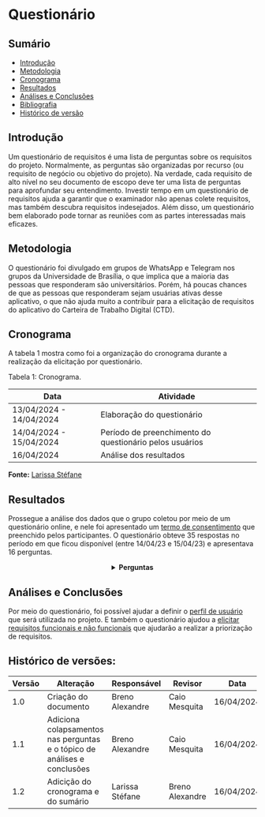 # Questionário

## Sumário

* [Introdução](#Introdução)
* [Metodologia](#Metodologia)
* [Cronograma](#Cronograma)
* [Resultados](#Resultados)
* [Análises e Conclusões](#Análises-e-Conclusões)
* [Bibliografia](#Bibliografia)
* [Histórico de versão](#Histórico-de-versão)


## Introdução

Um questionário de requisitos é uma lista de perguntas sobre os requisitos do projeto. Normalmente, as perguntas são organizadas por recurso (ou requisito de negócio ou objetivo do projeto).
Na verdade, cada requisito de alto nível no seu documento de escopo deve ter uma lista de perguntas para aprofundar seu entendimento.
Investir tempo em um questionário de requisitos ajuda a garantir que o examinador não apenas colete requisitos, mas também descubra requisitos indesejados.
Além disso, um questionário bem elaborado pode tornar as reuniões com as partes interessadas mais eficazes.

## Metodologia

O questionário foi divulgado em grupos de WhatsApp e Telegram nos grupos da Universidade de Brasília, o que implica que a maioria das pessoas que responderam são universitários.
Porém, há poucas chances de que as pessoas que responderam sejam usuárias ativas desse aplicativo, o que não ajuda muito a contribuir para a elicitação de requisitos do aplicativo do Carteira de Trabalho
Digital (CTD).

## Cronograma

A tabela 1 mostra como foi a organização do cronograma durante a realização da elicitação por questionário.

</center>

Tabela 1: Cronograma.

| Data       | Atividade                                             |
|------------|-------------------------------------------------------|
| 13/04/2024 - 14/04/2024 | Elaboração do questionário                              |
| 14/04/2024 - 15/04/2024| Período de preenchimento do questionário pelos usuários                |
| 16/04/2024 |Análise dos resultados |

**Fonte:** [Larissa Stéfane](https://github.com/SkywalkerSupreme)

</center>

## Resultados

Prossegue a análise dos dados que o grupo coletou por meio de um questionário online, e nele foi apresentado um [termo de consentimento](./TermoConsentimento01.md) que 
preenchido pelos participantes.
O questionário obteve 35 respostas no período em que ficou disponível (entre 14/04/23 e 15/04/23) e apresentava 16 perguntas.

<center>
<details>
  <summary size="20"><b> Perguntas </b></summary>
<center>
<font size="2"><p style="text-align: center"> Figura 1: Pergunta nº 1. </p></font>
<img alt="pergunta 1" src="assets/imagens_questionario/pergunta1_questionario.jpeg" width="600">
<font size="2"><p style="text-align: center"> 

Fonte: [Breno Alexandre](https://github.com/brenoalexandre0). </p></font>
</center>

<center>
<font size="2"><p style="text-align: center"> Figura 2: Pergunta nº 2. </p></font>
<img alt="pergunta 2" src="assets/imagens_questionario/pergunta2_questionario.jpeg" width="600">
<font size="2"><p style="text-align: center"> 

Fonte: [Breno Alexandre](https://github.com/brenoalexandre0). </p></font>
</center>

<center>
<font size="2"><p style="text-align: center"> Figura 3: Pergunta nº 3. </p></font>
<img alt="pergunta 3" src="assets/imagens_questionario/pergunta3_questionario.jpeg" width="600">
<font size="2"><p style="text-align: center"> 

Fonte: [Breno Alexandre](https://github.com/brenoalexandre0). </p></font>
</center>

<center>
<font size="2"><p style="text-align: center"> Figura 4: Pergunta nº 4. </p></font>
<img alt="pergunta 4" src="assets/imagens_questionario/pergunta4_questionario.jpeg" width="600">
<font size="2"><p style="text-align: center"> 

Fonte: [Breno Alexandre](https://github.com/brenoalexandre0). </p></font>
</center>

<center>
<font size="2"><p style="text-align: center"> Figura 5: Pergunta nº 5. </p></font>
<img alt="pergunta 5" src="assets/imagens_questionario/pergunta5_questionario.jpeg" width="600">
<font size="2"><p style="text-align: center"> 

Fonte: [Breno Alexandre](https://github.com/brenoalexandre0). </p></font>
</center>

<center>
<font size="2"><p style="text-align: center"> Figura 6: Pergunta nº 6. </p></font>
<img alt="pergunta 6" src="assets/imagens_questionario/pergunta6_questionario.jpeg" width="600">
<font size="2"><p style="text-align: center"> 

Fonte: [Breno Alexandre](https://github.com/brenoalexandre0). </p></font>
</center>

<center>
<font size="2"><p style="text-align: center"> Figura 7: Pergunta nº 7. </p></font>
<img alt="pergunta 7" src="assets/imagens_questionario/pergunta7_questionario.jpeg" width="600">
<font size="2"><p style="text-align: center"> 

Fonte: [Breno Alexandre](https://github.com/brenoalexandre0). </p></font>
</center>

<center>
<font size="2"><p style="text-align: center"> Figura 8: Pergunta nº 8. </p></font>
<img alt="pergunta 8" src="assets/imagens_questionario/pergunta8_questionario.jpeg" width="600">

Fonte: [Breno Alexandre](https://github.com/brenoalexandre0). </p></font>
</center>

<center>
<font size="2"><p style="text-align: center"> Figura 9: Pergunta nº 9. </p></font>
<img alt="pergunta 9" src="assets/imagens_questionario/pergunta9_questionario.jpeg" width="600">
<font size="2"><p style="text-align: center"> 

Fonte: [Breno Alexandre](https://github.com/brenoalexandre0). </p></font>
</center>

<center>
<font size="2"><p style="text-align: center"> Figura 10: Pergunta nº 10. </p></font>

<img alt="pergunta 10" src="assets/imagens_questionario/pergunta10_questionario.jpeg" width="600">

<font size="2"><p style="text-align: center"> 

Fonte: [Breno Alexandre](https://github.com/brenoalexandre0). </p></font>
</center>

<center>
<font size="2"><p style="text-align: center"> Figura 11: Pergunta nº 11. </p></font>
<img alt="pergunta 11" src="assets/imagens_questionario/pergunta11_questionario.jpeg" width="600">
<font size="2"><p style="text-align: center"> 

Fonte: [Breno Alexandre](https://github.com/brenoalexandre0). </p></font>
</center>

<center>
<font size="2"><p style="text-align: center"> Figura 12: Pergunta nº 12. </p></font>
<img alt="pergunta 12" src="assets/imagens_questionario/pergunta12_questionario.jpeg" width="600">
<font size="2"><p style="text-align: center"> 

Fonte: [Breno Alexandre](https://github.com/brenoalexandre0). </p></font>
</center>

<center>
<font size="2"><p style="text-align: center"> Figura 13: Pergunta nº 13. </p></font>
<img alt="pergunta 13" src="assets/imagens_questionario/pergunta13_questionario.jpeg" width="600">
<font size="2"><p style="text-align: center"> 

Fonte: [Breno Alexandre](https://github.com/brenoalexandre0). </p></font>
</center>

<center>
<font size="2"><p style="text-align: center"> Figura 14: Pergunta nº 14. </p></font>
<img alt="pergunta 14" src="assets/imagens_questionario/pergunta14_questionario.jpeg" width="600">
<font size="2"><p style="text-align: center"> 

Fonte: [Breno Alexandre](https://github.com/brenoalexandre0). </p></font>
</center>

<center>
<font size="2"><p style="text-align: center"> Figura 15: Pergunta nº 15. </p></font>
<img alt="pergunta 15" src="assets/imagens_questionario/pergunta15_questionario.png" width="600">

<font size="2"><p style="text-align: center"> 

Fonte: [Breno Alexandre](https://github.com/brenoalexandre0). </p></font>
 
</center>

<center>
<font size="2"><p style="text-align: center"> Figura 16: Pergunta nº 16. </p></font>

<img alt="pergunta 16" src="assets/imagens_questionario/pergunta16_questionario.png" width="600">

<font size="2"><p style="text-align: center"> 

Fonte: [Breno Alexandre](https://github.com/brenoalexandre0). </p></font>
</center>
</details>
</center>

## Análises e Conclusões

Por meio do questionário, foi possível ajudar a definir o [perfil de usuário](https://requisitos-de-software.github.io/2024.1-CarteiradeTrabalhoDigital/#/Elicitacao/PerfilDeUsuario) que será utilizada no projeto.
E também o questionário ajudou a [elicitar requisitos funcionais e não funcionais](https://requisitos-de-software.github.io/2024.1-CarteiradeTrabalhoDigital/#/Elicitacao/RequisitosElicitados) que ajudarão a realizar a priorização de requisitos.


 ## Histórico de versões:

| Versão | Alteração                                                                | Responsável     | Revisor         | Data       |
| ------ | ------------------------------------------------------------------------ | --------------- | --------------- | ---------- |
| 1.0    | Criação do documento                                                     | Breno Alexandre | Caio Mesquita   | 16/04/2024 |
| 1.1    | Adiciona colapsamentos nas perguntas e o tópico de análises e conclusões | Breno Alexandre | Caio Mesquita   | 16/04/2024 |
| 1.2    | Adicição do cronograma e do sumário                                      | Larissa Stéfane | Breno Alexandre | 16/04/2024 |

